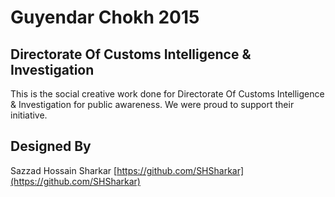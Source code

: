 # Guyendar Chokh 2015

## Directorate Of Customs Intelligence & Investigation

This is the social creative work done for Directorate Of Customs Intelligence & Investigation for public awareness. We were proud to support their initiative.

## Designed By
Sazzad Hossain Sharkar
[https://github.com/SHSharkar](https://github.com/SHSharkar)